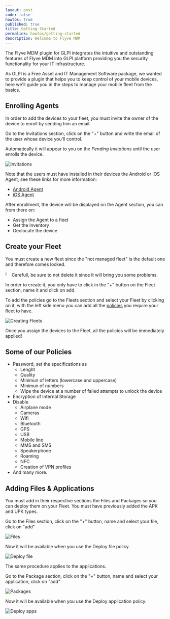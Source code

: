 ```yaml
---
layout: post
code: false
howtos: true
published: true
title: Getting Started
permalink: howtos/getting-started
description: Welcome to Flyve MDM
---
```

The Flyve MDM plugin for GLPI integrates the intuitive and outstanding features of Flyve MDM into GLPI platform providing you the security functionality for your IT infrastructure.

As GLPI is a Free Asset and IT Management Software package, we wanted to provide a plugin that helps you to keep control of your mobile devices, here we'll guide you in the steps to manage your mobile fleet from the basics.

## Enrolling Agents

In order to add the devices to your fleet, you must invite the owner of the device to enroll by sending him an email.

Go to the Invitations section, click on the "+" button and write the email of the user whose device you'll control.

Automatically it will appear to you on the _Pending Invitations_ until the user enrolls the device.

![Invitations](https://raw.githubusercontent.com/Naylin15/Screenshots/master/glpi/invitations.gif)

Note that the users must have installed in their devices the Android or iOS Agent, see these links for more information:

* [Android Agent](http://flyve.org/android-mdm-agent/)
* [iOS Agent](http://flyve.org/ios-mdm-agent/)

After enrollment, the device will be displayed on the Agent section, you can from there on:

* Assign the Agent to a fleet
* Get the Inventory
* Geolocate the device

## Create your Fleet

You must create a new fleet since the "not managed fleet" is the default one and therefore comes locked.

<img src="{{ '/images/picto-warning.png' | absolute_url }}" alt="!" height="16px"> Carefull, be sure to not delete it since it will bring you some problems.

In order to create it, you only have to click in the "+" button on the Fleet section, name it and click on add.

To add the policies go to the Fleets section and select your Fleet by clicking on it, with the left side menu you can add all the [policies](#some-of-our-policies) you require your fleet to have.

![Creating Fleets](https://raw.githubusercontent.com/Naylin15/Screenshots/master/glpi/fleet.gif)

Once you assign the devices to the Fleet, all the policies will be immediately applied!

## Some of our Policies

* Password, set the specifications as
  * Lenght
  * Quality
  * Minimun of letters (lowercase and uppercase)
  * Minimun of numbers
  * Wipe the device at a number of failed attempts to unlock the device
* Encryption of Internal Storage
* Disable
  * Airplane mode
  * Cameras
  * Wifi
  * Bluetooth
  * GPS
  * USB
  * Mobile line
  * MMS and SMS
  * Speakerphone
  * Roaming
  * NFC
  * Creation of VPN profiles
* And many more.

## Adding Files & Applications

You must add in their respective sections the Files and Packages so you can deploy them on your Fleet. You must have previously added the APK and UPK types.

Go to the Files section, click on the "+" button, name and select your file, click on "add"

![Files](https://raw.githubusercontent.com/Naylin15/Screenshots/master/glpi/file.gif)

Now it will be available when you use the Deploy file policy.

![Deploy file](https://raw.githubusercontent.com/Naylin15/Screenshots/master/glpi/df1.png)

The same procedure applies to the applications.

Go to the Package section, click on the "+" button, name and select your application, click on "add"

![Packages](https://raw.githubusercontent.com/Naylin15/Screenshots/master/glpi/da.gif)

Now it will be available when you use the Deploy application policy.

![Deploy apps](https://raw.githubusercontent.com/Naylin15/Screenshots/master/glpi/app4.png)